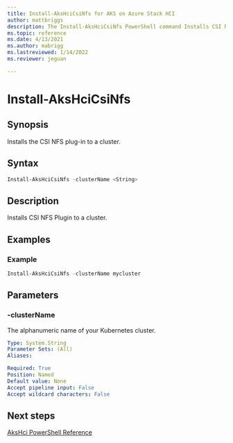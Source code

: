 ```yaml
---
title: Install-AksHciCsiNfs for AKS on Azure Stack HCI
author: mattbriggs
description: The Install-AksHciCsiNfs PowerShell command Installs CSI NFS Plugin to a cluster
ms.topic: reference
ms.date: 4/13/2021
ms.author: mabrigg 
ms.lastreviewed: 1/14/2022
ms.reviewer: jeguan

---
```


# Install-AksHciCsiNfs

## Synopsis
Installs the CSI NFS plug-in to a cluster.

## Syntax

```powershell
Install-AksHciCsiNfs -clusterName <String>                       
```

## Description
Installs CSI NFS Plugin to a cluster.

## Examples

### Example

```PowerShell
Install-AksHciCsiNfs -clusterName mycluster
```

## Parameters

### -clusterName
The alphanumeric name of your Kubernetes cluster.

```yaml
Type: System.String
Parameter Sets: (All)
Aliases:

Required: True
Position: Named
Default value: None
Accept pipeline input: False
Accept wildcard characters: False
```
## Next steps

[AksHci PowerShell Reference](index.md)